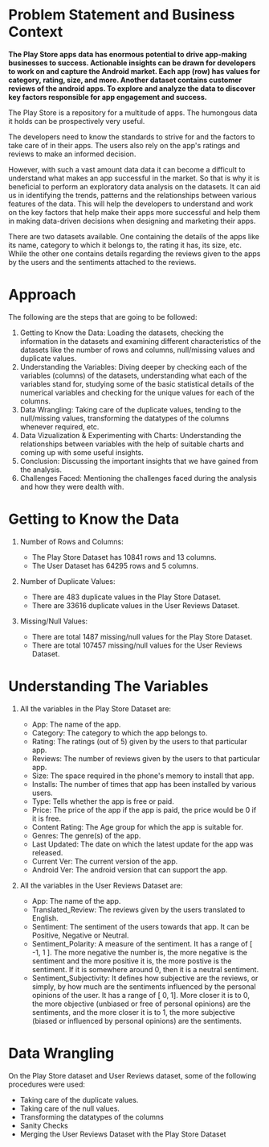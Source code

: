 <h1> Problem Statement and Business Context </h1>

<b> The Play Store apps data has enormous potential to drive app-making businesses to success. Actionable insights can be drawn for developers to work on and capture the Android market.
Each app (row) has values for category, rating, size, and more. Another dataset contains customer reviews of the android apps.
To explore and analyze the data to discover key factors responsible for app engagement and success. </b>

The Play Store is a repository for a multitude of apps. The humongous data it holds can be prospectively very useful.

The developers need to know the standards to strive for and the factors to take care of in their apps. The users also rely on the app's ratings and reviews to make an informed decision.

However, with such a vast amount data data it can become a difficult to understand what makes an app successful in the market. So that is why it is beneficial to perform an exploratory data analysis on the datasets. It can aid us in identifying the trends, patterns and the relationships between various features of the data. This will help the developers to understand and work on the key factors that help make their apps more successful and help them in making data-driven decisions when designing and marketing their apps.

There are two datasets available. One containing the details of the apps like its name, category to which it belongs to, the rating it has, its size, etc. While the other one contains details regarding the reviews given to the apps by the users and the sentiments attached to the reviews.

<h1> Approach </h1>

The following are the steps that are going to be followed:

1. Getting to Know the Data: Loading the datasets, checking the information in the datasets and examining different characteristics of the datasets like the number of rows and columns, null/missing values and duplicate values.
2. Understanding the Variables: Diving deeper by checking each of the variables (columns) of the datasets, understanding what each of the variables stand for, studying some of the basic statistical details of the numerical variables and checking for the unique values for each of the columns.
3. Data Wrangling: Taking care of the duplicate values, tending to the null/missing values, transforming the datatypes of the columns whenever required, etc.
4. Data Vizualization & Experimenting with Charts: Understanding the relationships between variables with the help of suitable charts and coming up with some useful insights.
5. Conclusion: Discussing the important insights that we have gained from the analysis.
6. Challenges Faced: Mentioning the challenges faced during the analysis and how they were dealth with.

<h1> Getting to Know the Data </h1>

1. Number of Rows and Columns:
    - The Play Store Dataset has 10841 rows and 13 columns.
    - The User Dataset has 64295 rows and 5 columns.

2. Number of Duplicate Values:
    - There are 483 duplicate values in the Play Store Dataset.
    - There are 33616 duplicate values in the User Reviews Dataset.

3. Missing/Null Values:
    - There are total 1487 missing/null values for the Play Store Dataset.
    - There are total 107457 missing/null values for the User Reviews Dataset.


<h1> Understanding The Variables </h1>

1. All the variables in the Play Store Dataset are:

    - App: The name of the app.
    - Category: The category to which the app belongs to.
    - Rating: The ratings (out of 5) given by the users to that particular app.
    - Reviews: The number of reviews given by the users to that particular app.
    - Size: The space required in the phone's memory to install that app.
    - Installs: The number of times that app has been installed by various users.
    - Type: Tells whether the app is free or paid.
    - Price: The price of the app if the app is paid, the price would be 0 if it is free.
    - Content Rating: The Age group for which the app is suitable for.
    - Genres: The genre(s) of the app.
    - Last Updated: The date on which the latest update for the app was released.
    - Current Ver: The current version of the app.
    - Android Ver: The android version that can support the app.

2. All the variables in the User Reviews Dataset are:

    - App: The name of the app.
    - Translated_Review: The reviews given by the users translated to English.
    - Sentiment: The sentiment of the users towards that app. It can be Positive, Negative or Neutral.
    - Sentiment_Polarity: A measure of the sentiment. It has a range of [ -1, 1 ]. The more negative the number is, the more negative is the sentiment         and the more positive it is, the more postive is the sentiment. If it is somewhere around 0, then it is a neutral sentiment.
    - Sentiment_Subjectivity: It defines how subjective are the reviews, or simply, by how much are the sentiments influenced by the personal opinions of       the user. It has a range of [ 0, 1]. More closer it is to 0, the more objective (unbiased or free of personal opinions) are the sentiments, and the       more closer it is to 1, the more subjective (biased or influenced by personal opinions) are the sentiments.
    
    
<h1> Data Wrangling </h1>

On the Play Store dataset and User Reviews dataset, some of the following procedures were used:
- Taking care of the duplicate values.
- Taking care of the null values.
- Transforming the datatypes of the columns
- Sanity Checks
- Merging the User Reviews Dataset with the Play Store Dataset

<h1> </h1>
